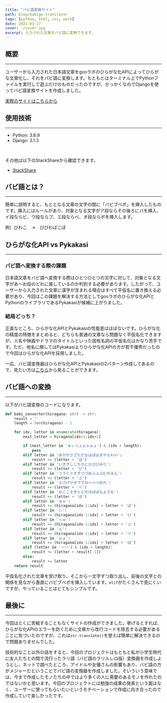 ```yaml
---
title: "バビ語変換サイト"
path: blog/babigo-translator
tags: [python, html, css, work]
date: 2021-03-17
cover: ./cover.jpg
excerpt: 入力された文章をバビ語に変換できます。
---
```


## 概要
---
ユーザーから入力された日本語文章をgooラボのひらがな化APIによってひらがな文章化し、それをバビ語に変換します。もともとはターミナル上でPythonファイルを実行して遊ぶだけのものだったのですが、せっかくなのでDjangoを使ってバビ語変換サイトを作成しました。

[実際のサイトはこちらから](https://aspected-helios.herokuapp.com/peacock/babilang/)

## 使用技術
---
- Python: 3.6.9
- Django: 3.1.3

<br>

その他は以下のStackShareから確認できます。<br>
- [StackShare](https://stackshare.io/zaw/babigo)

<h2 id="babigo">バビ語とは？</h2>

---
簡単に説明すると、もととなる文章の文字の間に「バビブベボ」を挿入したものです。挿入にはルールがあり、対象となる文字がア段ならその後ろにバを挿入、イ段ならビ、ウ段ならブ、エ段ならベ、オ段ならボを挿入します。

例）びわこ　→　びびわばこぼ

## ひらがな化API vs Pykakasi
---
### バビ語へ変換する際の課題
日本語文章をバビ語へ変換する際はひとつひとつの文字に対して、対象となる文字があ～お段のどれに属しているのか判別する必要があります。したがって、ユーザーから入力された文章に漢字が含まれる場合はすべて平仮名に置き換える必要があり、今回はこの課題を解決する方法としてgooラボのひらがな化APIとPythonのライブラリであるPykakasiが候補に上がりました。

### 結局どっち？
正直なところ、ひらがな化APIとPykakasiの性能差はほぼないです。ひらがな化の精度の特徴をまとめると、どちらも普通の文章なら問題なく平仮名化できますが、人名や映画やドラマのタイトルといった固有名詞の平仮名化はかなり苦手です。ただ、地名に関してはPykakasiよりひらがな化APIの方が若干優秀だったので今回はひらがな化APIを採用しました。

一応、バビ語変換器はひらがな化APIとPykakasiの2パターン作成してあるので、見たい方は[こちら]()から見ることができます。

## バビ語への変換
---
以下がバビ語変換のコードになります。

```Python
def babi_converter(hiragana: str) -> str:
    result = ''
    length = len(hiragana) - 1

    for idx, letter in enumerate(hiragana):
        next_letter = hiragana[idx+1:idx+2]

        if (next_letter in 'ぁぃぅぇぉゃゅょ') & (idx < length):
            pass
        elif letter in 'あかがさざただなはばぱまやらわゎ':
            result += (letter + 'ば')
        elif letter in 'いきぎしじちぢにひびぴみり':
            result += (letter + 'び')
        elif letter in 'うゔくぐすずつづぬふぶぷむゆるん':
            result += (letter + 'ぶ')
        elif letter in 'えけげせぜてでねへべぺめれ':
            result += (letter + 'べ')
        elif letter in 'おこごそぞとどのほぼぽもよろを':
            result += (letter + 'ぼ')
        elif letter in 'ぁゃ':
            result += (hiragana[idx-1:idx] + letter + 'ば')
        elif letter in 'ぃ':
            result += (hiragana[idx-1:idx] + letter + 'び')
        elif letter in 'ぅゅ':
            result += (hiragana[idx-1:idx] + letter + 'ぶ')
        elif letter in 'ぇ':
            result += (hiragana[idx-1:idx] + letter + 'べ')
        elif letter in 'ぉょ':
            result += (hiragana[idx-1:idx] + letter + 'ぼ')
        elif (letter in 'ー〜') & (idx < length):
            result += (letter + result[-1])
        else:
            result += letter
    return result
```

平仮名化された文章を受け取り、そこから一文字ずつ取り出し、前後の文字との関係を見ながら愚直にバビブベボを挿入しています。`elif`がたくさんで見にくいですが、やっていることはとてもシンプルです。

## 最後に
---
今回はとくに苦戦することもなくサイトの作成ができました。挙げるとすれば、ひらがな化APIのエラーを防ぐために文章から改行コードを除去する必要があることに気づいたのですが、これは`str.translate()`を使えば簡単に解決できるので問題ありませんでした。

技術的なこと以外の話をすると、今回のプロジェクトはもともと私が小学生時代に友人たちとの間で流行ったラリ語（バビ語のラリルレロ版）変換器を作成しようとし、ネットで調べたところ、アイドルや女優さんの影響もあり、バビ語の方がメジャーだということでバビ語の変換器を作成しました。そいういう意味では、今まで作成したモノたちの中ではより多くの人に需要のあるモノを作れたのではないかと思います。今回のプロジェクトには勉強の成果の発表という面はなく、ユーザーに使ってもらいたいというモチベーションで作成に向き合ったので作成していて楽しかったです。
